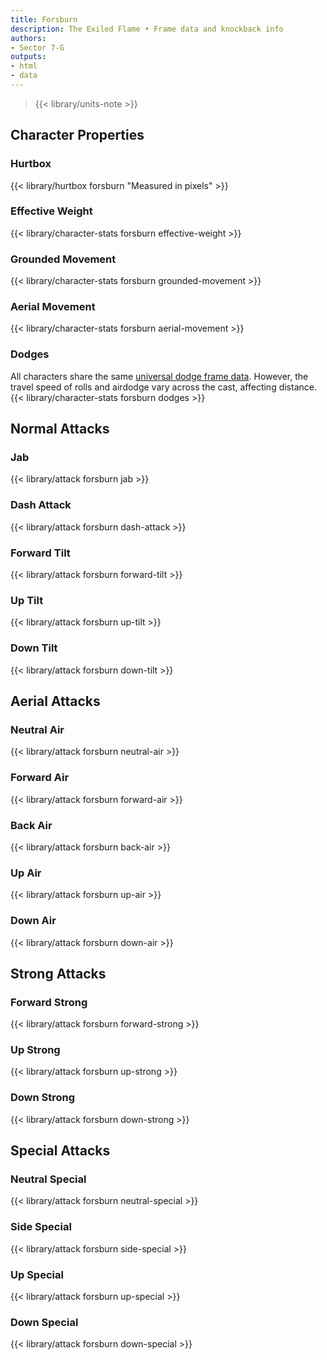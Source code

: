 ```yaml
---
title: Forsburn
description: The Exiled Flame • Frame data and knockback info
authors:
- Sector 7-G
outputs:
- html
- data
---
```


> {{< library/units-note >}}

## Character Properties
### Hurtbox
{{< library/hurtbox forsburn "Measured in pixels" >}}
### Effective Weight
{{< library/character-stats forsburn effective-weight >}}
### Grounded Movement
{{< library/character-stats forsburn grounded-movement >}}
### Aerial Movement
{{< library/character-stats forsburn aerial-movement >}}
### Dodges
All characters share the same [universal dodge frame data](/library/glossary#dodges). However, the travel speed of rolls and airdodge vary across the cast, affecting distance.
{{< library/character-stats forsburn dodges >}}

## Normal Attacks
### Jab
{{< library/attack forsburn jab >}}
### Dash Attack
{{< library/attack forsburn dash-attack >}}
### Forward Tilt
{{< library/attack forsburn forward-tilt >}}
### Up Tilt
{{< library/attack forsburn up-tilt >}}
### Down Tilt
{{< library/attack forsburn down-tilt >}}

## Aerial Attacks
### Neutral Air
{{< library/attack forsburn neutral-air >}}
### Forward Air
{{< library/attack forsburn forward-air >}}
### Back Air
{{< library/attack forsburn back-air >}}
### Up Air
{{< library/attack forsburn up-air >}}
### Down Air
{{< library/attack forsburn down-air >}}

## Strong Attacks
### Forward Strong
{{< library/attack forsburn forward-strong >}}
### Up Strong
{{< library/attack forsburn up-strong >}}
### Down Strong
{{< library/attack forsburn down-strong >}}

## Special Attacks
### Neutral Special
{{< library/attack forsburn neutral-special >}}
### Side Special
{{< library/attack forsburn side-special >}}
### Up Special
{{< library/attack forsburn up-special >}}
### Down Special
{{< library/attack forsburn down-special >}}
